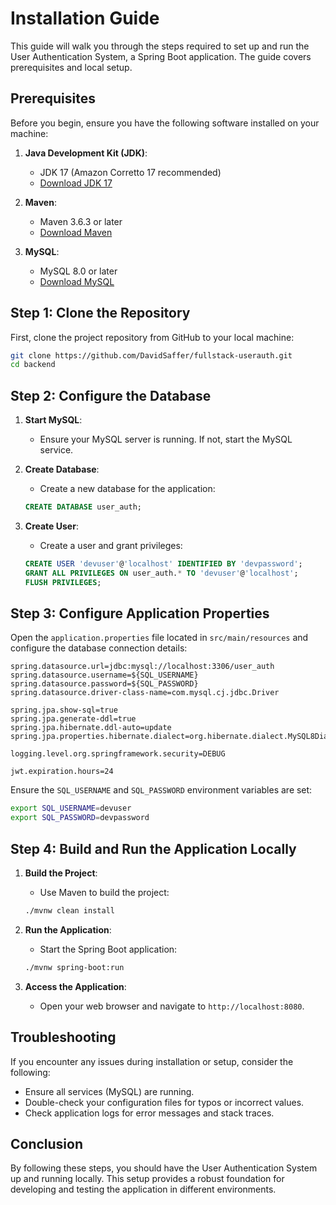 # Installation Guide

This guide will walk you through the steps required to set up and run the User Authentication System, a Spring Boot application. The guide covers prerequisites and local setup.

## Prerequisites

Before you begin, ensure you have the following software installed on your machine:

1. **Java Development Kit (JDK)**:
    - JDK 17 (Amazon Corretto 17 recommended)
    - [Download JDK 17](https://docs.aws.amazon.com/corretto/latest/corretto-17-ug/downloads-list.html)

2. **Maven**:
    - Maven 3.6.3 or later
    - [Download Maven](https://maven.apache.org/download.cgi)

3. **MySQL**:
    - MySQL 8.0 or later
    - [Download MySQL](https://dev.mysql.com/downloads/mysql/)


## Step 1: Clone the Repository

First, clone the project repository from GitHub to your local machine:

```bash
git clone https://github.com/DavidSaffer/fullstack-userauth.git
cd backend
```

## Step 2: Configure the Database

1. **Start MySQL**:
    - Ensure your MySQL server is running. If not, start the MySQL service.

2. **Create Database**:
    - Create a new database for the application:
   ```sql
   CREATE DATABASE user_auth;
   ```

3. **Create User**:
    - Create a user and grant privileges:
   ```sql
   CREATE USER 'devuser'@'localhost' IDENTIFIED BY 'devpassword';
   GRANT ALL PRIVILEGES ON user_auth.* TO 'devuser'@'localhost';
   FLUSH PRIVILEGES;
   ```

## Step 3: Configure Application Properties

Open the `application.properties` file located in `src/main/resources` and configure the database connection details:

```properties
spring.datasource.url=jdbc:mysql://localhost:3306/user_auth
spring.datasource.username=${SQL_USERNAME}
spring.datasource.password=${SQL_PASSWORD}
spring.datasource.driver-class-name=com.mysql.cj.jdbc.Driver

spring.jpa.show-sql=true
spring.jpa.generate-ddl=true
spring.jpa.hibernate.ddl-auto=update
spring.jpa.properties.hibernate.dialect=org.hibernate.dialect.MySQL8Dialect

logging.level.org.springframework.security=DEBUG

jwt.expiration.hours=24
```

Ensure the `SQL_USERNAME` and `SQL_PASSWORD` environment variables are set:

```bash
export SQL_USERNAME=devuser
export SQL_PASSWORD=devpassword
```

## Step 4: Build and Run the Application Locally

1. **Build the Project**:
    - Use Maven to build the project:
   ```bash
   ./mvnw clean install
   ```

2. **Run the Application**:
    - Start the Spring Boot application:
   ```bash
   ./mvnw spring-boot:run
   ```

3. **Access the Application**:
    - Open your web browser and navigate to `http://localhost:8080`.


## Troubleshooting

If you encounter any issues during installation or setup, consider the following:

- Ensure all services (MySQL) are running.
- Double-check your configuration files for typos or incorrect values.
- Check application logs for error messages and stack traces.

## Conclusion

By following these steps, you should have the User Authentication System up and running locally. This setup provides a robust foundation for developing and testing the application in different environments.

